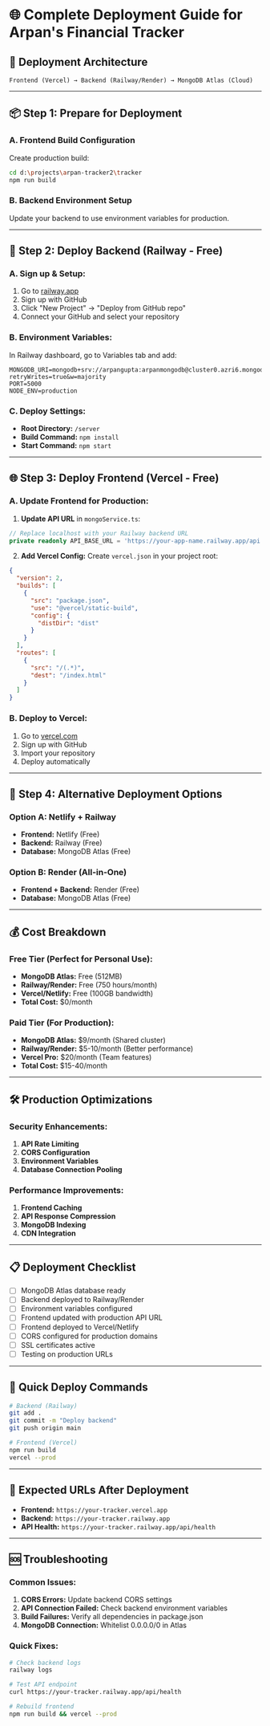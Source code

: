 # 🌐 Complete Deployment Guide for Arpan's Financial Tracker

## 🎯 Deployment Architecture

```
Frontend (Vercel) → Backend (Railway/Render) → MongoDB Atlas (Cloud)
```

---

## 📦 **Step 1: Prepare for Deployment**

### **A. Frontend Build Configuration**

Create production build:
```bash
cd d:\projects\arpan-tracker2\tracker
npm run build
```

### **B. Backend Environment Setup**

Update your backend to use environment variables for production.

---

## 🚀 **Step 2: Deploy Backend (Railway - Free)**

### **A. Sign up & Setup:**
1. Go to [railway.app](https://railway.app)
2. Sign up with GitHub
3. Click "New Project" → "Deploy from GitHub repo"
4. Connect your GitHub and select your repository

### **B. Environment Variables:**
In Railway dashboard, go to Variables tab and add:
```
MONGODB_URI=mongodb+srv://arpangupta:arpanmongodb@cluster0.azri6.mongodb.net/tracker?retryWrites=true&w=majority
PORT=5000
NODE_ENV=production
```

### **C. Deploy Settings:**
- **Root Directory:** `/server`
- **Build Command:** `npm install`
- **Start Command:** `npm start`

---

## 🌐 **Step 3: Deploy Frontend (Vercel - Free)**

### **A. Update Frontend for Production:**

1. **Update API URL** in `mongoService.ts`:
```typescript
// Replace localhost with your Railway backend URL
private readonly API_BASE_URL = 'https://your-app-name.railway.app/api';
```

2. **Add Vercel Config:**
Create `vercel.json` in your project root:
```json
{
  "version": 2,
  "builds": [
    {
      "src": "package.json",
      "use": "@vercel/static-build",
      "config": {
        "distDir": "dist"
      }
    }
  ],
  "routes": [
    {
      "src": "/(.*)",
      "dest": "/index.html"
    }
  ]
}
```

### **B. Deploy to Vercel:**
1. Go to [vercel.com](https://vercel.com)
2. Sign up with GitHub
3. Import your repository
4. Deploy automatically

---

## 🔧 **Step 4: Alternative Deployment Options**

### **Option A: Netlify + Railway**
- **Frontend:** Netlify (Free)
- **Backend:** Railway (Free)
- **Database:** MongoDB Atlas (Free)

### **Option B: Render (All-in-One)**
- **Frontend + Backend:** Render (Free)
- **Database:** MongoDB Atlas (Free)

---

## 💰 **Cost Breakdown**

### **Free Tier (Perfect for Personal Use):**
- **MongoDB Atlas:** Free (512MB)
- **Railway/Render:** Free (750 hours/month)
- **Vercel/Netlify:** Free (100GB bandwidth)
- **Total Cost:** $0/month

### **Paid Tier (For Production):**
- **MongoDB Atlas:** $9/month (Shared cluster)
- **Railway/Render:** $5-10/month (Better performance)
- **Vercel Pro:** $20/month (Team features)
- **Total Cost:** $15-40/month

---

## 🛠 **Production Optimizations**

### **Security Enhancements:**
1. **API Rate Limiting**
2. **CORS Configuration**
3. **Environment Variables**
4. **Database Connection Pooling**

### **Performance Improvements:**
1. **Frontend Caching**
2. **API Response Compression**
3. **MongoDB Indexing**
4. **CDN Integration**

---

## 📋 **Deployment Checklist**

- [ ] MongoDB Atlas database ready
- [ ] Backend deployed to Railway/Render
- [ ] Environment variables configured
- [ ] Frontend updated with production API URL
- [ ] Frontend deployed to Vercel/Netlify
- [ ] CORS configured for production domains
- [ ] SSL certificates active
- [ ] Testing on production URLs

---

## 🎉 **Quick Deploy Commands**

```bash
# Backend (Railway)
git add .
git commit -m "Deploy backend"
git push origin main

# Frontend (Vercel)
npm run build
vercel --prod
```

---

## 🔗 **Expected URLs After Deployment**

- **Frontend:** `https://your-tracker.vercel.app`
- **Backend:** `https://your-tracker.railway.app`
- **API Health:** `https://your-tracker.railway.app/api/health`

---

## 🆘 **Troubleshooting**

### **Common Issues:**
1. **CORS Errors:** Update backend CORS settings
2. **API Connection Failed:** Check backend environment variables
3. **Build Failures:** Verify all dependencies in package.json
4. **MongoDB Connection:** Whitelist 0.0.0.0/0 in Atlas

### **Quick Fixes:**
```bash
# Check backend logs
railway logs

# Test API endpoint
curl https://your-tracker.railway.app/api/health

# Rebuild frontend
npm run build && vercel --prod
```
